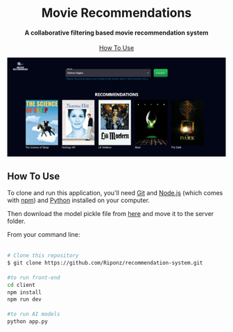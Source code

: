 <h1 align="center">
  <br>
  Movie Recommendations
  <br>
</h1>

<h4 align="center">A collaborative filtering based movie recommendation system</h4>


<p align="center">
  <a href="#how-to-use">How To Use</a>
</p>

![screenshot](/movie-recommend.png)



## How To Use

To clone and run this application, you'll need [Git](https://git-scm.com) and [Node.js](https://nodejs.org/en/download/) (which comes with [npm](http://npmjs.com)) and [Python](https://www.python.org/downloads/) installed on your computer. 

Then download the model pickle file from [here](https://drive.google.com/drive/folders/1K_16j8wORRiGtmliKMlXTZZCgDUhIUVX?usp=drive_link) and move it to the server folder.

From your command line:

```bash

# Clone this repository
$ git clone https://github.com/Riponz/recommendation-system.git

#to run front-end
cd client
npm install
npm run dev

#to run AI models
python app.py

```